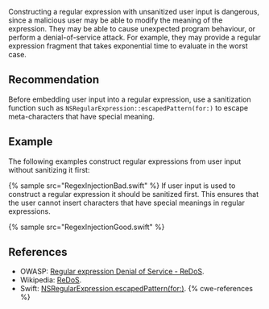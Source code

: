Constructing a regular expression with unsanitized user input is dangerous, since a malicious user may be able to modify the meaning of the expression. They may be able to cause unexpected program behaviour, or perform a denial-of-service attack. For example, they may provide a regular expression fragment that takes exponential time to evaluate in the worst case.


## Recommendation
Before embedding user input into a regular expression, use a sanitization function such as `NSRegularExpression::escapedPattern(for:)` to escape meta-characters that have special meaning.


## Example
The following examples construct regular expressions from user input without sanitizing it first:

{% sample src="RegexInjectionBad.swift" %}
If user input is used to construct a regular expression it should be sanitized first. This ensures that the user cannot insert characters that have special meanings in regular expressions.

{% sample src="RegexInjectionGood.swift" %}

## References
* OWASP: [Regular expression Denial of Service - ReDoS](https://www.owasp.org/index.php/Regular_expression_Denial_of_Service_-_ReDoS).
* Wikipedia: [ReDoS](https://en.wikipedia.org/wiki/ReDoS).
* Swift: [NSRegularExpression.escapedPattern(for:)](https://developer.apple.com/documentation/foundation/nsregularexpression/1408386-escapedpattern).
{% cwe-references %}
